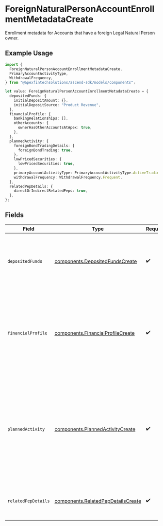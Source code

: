 # ForeignNaturalPersonAccountEnrollmentMetadataCreate

Enrollment metadata for Accounts that have a foreign Legal Natural Person owner.

## Example Usage

```typescript
import {
  ForeignNaturalPersonAccountEnrollmentMetadataCreate,
  PrimaryAccountActivityType,
  WithdrawalFrequency,
} from "@apexfintechsolutions/ascend-sdk/models/components";

let value: ForeignNaturalPersonAccountEnrollmentMetadataCreate = {
  depositedFunds: {
    initialDepositAmount: {},
    initialDepositSource: "Product Revenue",
  },
  financialProfile: {
    bankingRelationships: [],
    otherAccounts: {
      ownerHasOtherAccountsAtApex: true,
    },
  },
  plannedActivity: {
    foreignBondTradingDetails: {
      foreignBondTrading: true,
    },
    lowPricedSecurities: {
      lowPricedSecurities: true,
    },
    primaryAccountActivityType: PrimaryAccountActivityType.ActiveTrading,
    withdrawalFrequency: WithdrawalFrequency.Frequent,
  },
  relatedPepDetails: {
    directOrIndirectRelatedPeps: true,
  },
};
```

## Fields

| Field                                                                                                                                                                                | Type                                                                                                                                                                                 | Required                                                                                                                                                                             | Description                                                                                                                                                                          |
| ------------------------------------------------------------------------------------------------------------------------------------------------------------------------------------ | ------------------------------------------------------------------------------------------------------------------------------------------------------------------------------------ | ------------------------------------------------------------------------------------------------------------------------------------------------------------------------------------ | ------------------------------------------------------------------------------------------------------------------------------------------------------------------------------------ |
| `depositedFunds`                                                                                                                                                                     | [components.DepositedFundsCreate](../../models/components/depositedfundscreate.md)                                                                                                   | :heavy_check_mark:                                                                                                                                                                   | The initial amount of money placed into the account by the entity upon or after the account's establishment.                                                                         |
| `financialProfile`                                                                                                                                                                   | [components.FinancialProfileCreate](../../models/components/financialprofilecreate.md)                                                                                               | :heavy_check_mark:                                                                                                                                                                   | Disclosure of the entity account owner's financial relationships and source of brokerage funds; facilitates the creation of the overall customer risk profile                        |
| `plannedActivity`                                                                                                                                                                    | [components.PlannedActivityCreate](../../models/components/plannedactivitycreate.md)                                                                                                 | :heavy_check_mark:                                                                                                                                                                   | Details the customer's intended trading and banking-related activities at the time of account application; informs risk checks and forms a baseline for anomalous activity detection |
| `relatedPepDetails`                                                                                                                                                                  | [components.RelatedPepDetailsCreate](../../models/components/relatedpepdetailscreate.md)                                                                                             | :heavy_check_mark:                                                                                                                                                                   | Details surrounding the related politically exposed persons                                                                                                                          |